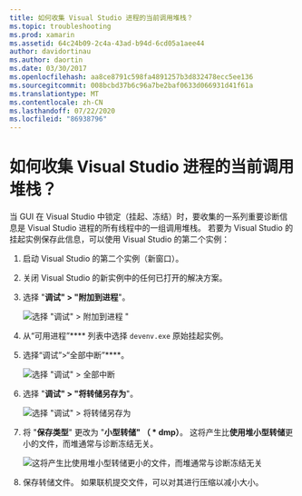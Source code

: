 ```yaml
---
title: 如何收集 Visual Studio 进程的当前调用堆栈？
ms.topic: troubleshooting
ms.prod: xamarin
ms.assetid: 64c24b09-2c4a-43ad-b94d-6cd05a1aee44
author: davidortinau
ms.author: daortin
ms.date: 03/30/2017
ms.openlocfilehash: aa8ce8791c598fa4891257b3d832478ecc5ee136
ms.sourcegitcommit: 008bcbd37b6c96a7be2baf0633d066931d41f61a
ms.translationtype: MT
ms.contentlocale: zh-CN
ms.lasthandoff: 07/22/2020
ms.locfileid: "86938796"
---
```

# <a name="how-do-i-collect-the-current-call-stacks-of-the-visual-studio-process"></a>如何收集 Visual Studio 进程的当前调用堆栈？

当 GUI 在 Visual Studio 中锁定（挂起、冻结）时，要收集的一系列重要诊断信息是 Visual Studio 进程的所有线程中的一组调用堆栈。 若要为 Visual Studio 的挂起实例保存此信息，可以使用 Visual Studio 的第二个实例：

1. 启动 Visual Studio 的第二个实例（新窗口）。

2. 关闭 Visual Studio 的新实例中的任何已打开的解决方案。

3. 选择 "**调试" > "附加到进程**"。

   ![选择 "调试" > 附加到进程 "](vs-callstack-images/image1.png)

4. 从“可用进程”**** 列表中选择 `devenv.exe` 原始挂起实例。

5. 选择“调试”>“全部中断”****。

   ![选择 "调试" > 全部中断](vs-callstack-images/image2.png)

6. 选择 "**调试" > "将转储另存为**"。

   ![选择 "调试" > 将转储另存为](vs-callstack-images/image3.png)

7. 将 "**保存类型**" 更改为 "**小型转储" （ \* dmp）**。 这将产生比**使用堆小型转储**更小的文件，而堆通常与诊断冻结无关。

   ![这将产生比使用堆小型转储更小的文件，而堆通常与诊断冻结无关](vs-callstack-images/image4.png)

8. 保存转储文件。 如果联机提交文件，可以对其进行压缩以减小大小。
